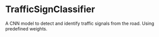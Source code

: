 # TrafficSignClassifier
A CNN model to detect and identify traffic signals from the road.
Using predefined weights.
